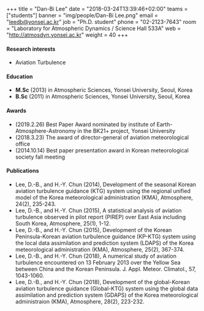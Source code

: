 +++
title = "Dan-Bi Lee"
date = "2018-03-24T13:39:46+02:00"
teams = ["students"]
banner = "img/people/Dan-Bi Lee.png"
email = "leedb@yonsei.ac.kr"
job = "Ph.D. student"
phone = "02-2123-7643"
room = "Laboratory for Atmospheric Dynamics / Science Hall 533A"
web = "http://atmosdyn.yonsei.ac.kr"
weight = 40
+++

#### Research interests
+ Aviation Turbulence

#### Education
 + **M.Sc** (2013) in Atmospheric Sciences, Yonsei University, Seoul, Korea
 + **B.Sc** (2011) in Atmospheric Sciences, Yonsei University, Seoul, Korea

#### Awards
 + (2019.2.26) Best Paper Award nominated by institute of Earth-Atmosphere-Astronomy in the BK21+ project, Yonsei University
 + (2018.3.23) The award of director-general of aviation meteorological office
 + (2014.10.14) Best paper presentation award in Korean meteorological society fall meeting

#### Publications
+ Lee, D.-B., and H.-Y. Chun (2014), Development of the seasonal Korean aviation turbulence guidance (KTG) system using the regional unified model of the Korea meteorological administration (KMA), Atmosphere, 24(2), 235-243.
+ Lee, D.-B., and H.-Y. Chun (2015), A statistical analysis of aviation turbulence observed in pilot report (PIREP) over East Asia including South Korea, Atmosphere, 25(1), 1-12.
+ Lee, D.-B., and H.-Y. Chun (2015), Development of the Korean Peninsula-Korean aviation turbulence guidance (KP-KTG) system using the local data assimilation and prediction system (LDAPS) of the Korea meteorological administration (KMA), Atmosphere, 25(2), 367-374.
+ Lee, D.-B., and H.-Y. Chun (2018), A numerical study of aviation turbulence encountered on 13 February 2013 over the Yellow Sea between China and the Korean Peninsula. J. Appl. Meteor. Climatol., 57, 1043-1060.
+ Lee, D.-B., and H.-Y. Chun (2018), Development of the global-Korean aviation turbulence guidance (Global-KTG) system using the global data assimilation and prediction system (GDAPS) of the Korea meteorological administraion (KMA), Atmosphere, 28(2), 223-232.
